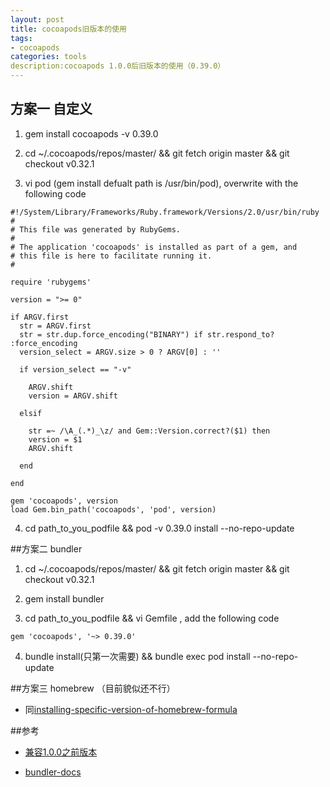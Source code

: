 ```yaml
---
layout: post
title: cocoapods旧版本的使用
tags: 
- cocoapods
categories: tools
description:cocoapods 1.0.0后旧版本的使用（0.39.0）
---
```


## 方案一 自定义

1. gem install cocoapods -v 0.39.0

2. cd ~/.cocoapods/repos/master/ && git fetch origin master && git checkout v0.32.1

3. vi pod (gem install defualt path is /usr/bin/pod), overwrite with the following code 
```
#!/System/Library/Frameworks/Ruby.framework/Versions/2.0/usr/bin/ruby
#
# This file was generated by RubyGems.
#
# The application 'cocoapods' is installed as part of a gem, and
# this file is here to facilitate running it.
#

require 'rubygems'

version = ">= 0"

if ARGV.first
  str = ARGV.first
  str = str.dup.force_encoding("BINARY") if str.respond_to? :force_encoding
  version_select = ARGV.size > 0 ? ARGV[0] : ''

  if version_select == "-v"

    ARGV.shift
    version = ARGV.shift

  elsif 
    
    str =~ /\A_(.*)_\z/ and Gem::Version.correct?($1) then
    version = $1
    ARGV.shift
    
  end

end

gem 'cocoapods', version
load Gem.bin_path('cocoapods', 'pod', version)
```

4. cd path_to_you_podfile && pod -v 0.39.0 install --no-repo-update

##方案二 bundler

1. cd ~/.cocoapods/repos/master/ && git fetch origin master && git checkout v0.32.1

2. gem install bundler

3. cd path_to_you_podfile && vi Gemfile , add the following code 
```
gem 'cocoapods', '~> 0.39.0'

```

4. bundle install(只第一次需要) && bundle exec pod install --no-repo-update

##方案三 homebrew （目前貌似还不行）
* 同[installing-specific-version-of-homebrew-formula](http://effectif.com/mac-os-x/installing-specific-version-of-homebrew-formula)

##参考
* [兼容1.0.0之前版本](http://blog.cocoapods.org/Sharding/)

* [bundler-docs](http://bundler.io/docs.html)
